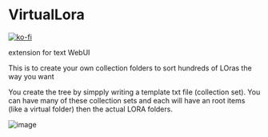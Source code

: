 # VirtualLora

[![ko-fi](https://ko-fi.com/img/githubbutton_sm.svg)](https://ko-fi.com/Q5Q5MOB4M)

extension for text WebUI

This is to create your own collection folders to sort hundreds of LOras the way you want

You create the tree by simpply writing a template txt file (collection set). You can have many of these collection sets and each will have an root items (like a virtual folder) then the actual LORA folders.

![image](https://github.com/FartyPants/VirtualLora/assets/23346289/c952ab9e-0113-4213-99a5-5c8bee4e9543)



